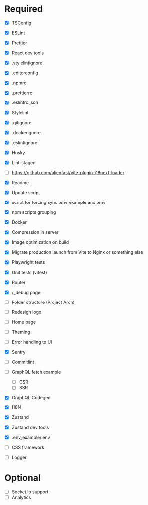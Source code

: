 # Required

- [x] TSConfig
- [x] ESLint
- [x] Prettier
- [x] React dev tools
- [x] .stylelintignore
- [x] .editorconfig
- [x] .npmrc
- [x] .prettierrc
- [x] .eslintrc.json
- [x] Stylelint
- [x] .gitignore
- [x] .dockerignore
- [x] .eslintignore
- [x] Husky
- [x] Lint-staged
- [ ] https://github.com/alienfast/vite-plugin-i18next-loader

- [x] Readme
- [x] Update script
- [x] script for forcing sync .env_example and .env
- [x] npm scripts grouping

- [x] Docker
- [x] Compression in server
- [x] Image optimization on build
- [x] Migrate production launch from Vite to Nginx or something else
- [x] Playwright tests
- [x] Unit tests (vitest)

- [x] Router
- [x] /\_debug page
- [ ] Folder structure (Project Arch)

- [ ] Redesign logo
- [ ] Home page
- [ ] Theming
- [ ] Error handling to UI

- [x] Sentry
- [ ] Commitlint

- [ ] GraphQL fetch example
  - [ ] CSR
  - [ ] SSR
- [x] GraphQL Codegen

- [x] I18N

- [x] Zustand
- [x] Zustand dev tools
- [x] .env_example/.env
- [ ] CSS framework
- [ ] Logger

# Optional

- [ ] Socket.io support
- [ ] Analytics
